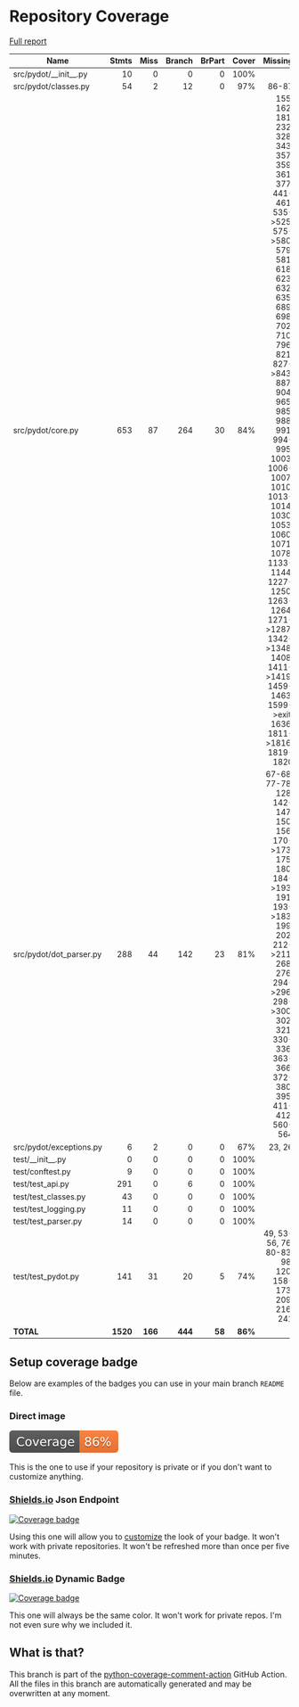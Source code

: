 # Repository Coverage

[Full report](https://htmlpreview.github.io/?https://github.com/pydot/pydot/blob/python-coverage-comment-action-data/htmlcov/index.html)

| Name                      |    Stmts |     Miss |   Branch |   BrPart |   Cover |   Missing |
|-------------------------- | -------: | -------: | -------: | -------: | ------: | --------: |
| src/pydot/\_\_init\_\_.py |       10 |        0 |        0 |        0 |    100% |           |
| src/pydot/classes.py      |       54 |        2 |       12 |        0 |     97% |     86-87 |
| src/pydot/core.py         |      653 |       87 |      264 |       30 |     84% |155, 162, 181, 232, 328, 343, 357, 359, 361, 377, 441-461, 535->525, 575->580, 579, 581, 618, 623, 632, 635, 689, 698, 702, 710, 796, 821, 827->843, 887, 904, 965, 985, 988, 991, 994-995, 1003, 1006-1007, 1010, 1013-1014, 1030, 1053, 1060, 1071, 1078, 1133-1144, 1227-1250, 1263-1264, 1271->1287, 1342->1348, 1408, 1411->1419, 1459-1463, 1599->exit, 1636, 1811->1816, 1819-1820 |
| src/pydot/dot\_parser.py  |      288 |       44 |      142 |       23 |     81% |67-68, 77-78, 128, 142-147, 150, 156, 170->173, 175, 180, 184->193, 191, 193->183, 199, 202, 212->211, 268, 276, 294->296, 298->300, 302, 321, 330-336, 363-366, 372-380, 395, 411-412, 560-564 |
| src/pydot/exceptions.py   |        6 |        2 |        0 |        0 |     67% |    23, 26 |
| test/\_\_init\_\_.py      |        0 |        0 |        0 |        0 |    100% |           |
| test/conftest.py          |        9 |        0 |        0 |        0 |    100% |           |
| test/test\_api.py         |      291 |        0 |        6 |        0 |    100% |           |
| test/test\_classes.py     |       43 |        0 |        0 |        0 |    100% |           |
| test/test\_logging.py     |       11 |        0 |        0 |        0 |    100% |           |
| test/test\_parser.py      |       14 |        0 |        0 |        0 |    100% |           |
| test/test\_pydot.py       |      141 |       31 |       20 |        5 |     74% |49, 53-56, 76, 80-83, 98, 120, 158-173, 209, 216, 241 |
|                 **TOTAL** | **1520** |  **166** |  **444** |   **58** | **86%** |           |


## Setup coverage badge

Below are examples of the badges you can use in your main branch `README` file.

### Direct image

[![Coverage badge](https://raw.githubusercontent.com/pydot/pydot/python-coverage-comment-action-data/badge.svg)](https://htmlpreview.github.io/?https://github.com/pydot/pydot/blob/python-coverage-comment-action-data/htmlcov/index.html)

This is the one to use if your repository is private or if you don't want to customize anything.

### [Shields.io](https://shields.io) Json Endpoint

[![Coverage badge](https://img.shields.io/endpoint?url=https://raw.githubusercontent.com/pydot/pydot/python-coverage-comment-action-data/endpoint.json)](https://htmlpreview.github.io/?https://github.com/pydot/pydot/blob/python-coverage-comment-action-data/htmlcov/index.html)

Using this one will allow you to [customize](https://shields.io/endpoint) the look of your badge.
It won't work with private repositories. It won't be refreshed more than once per five minutes.

### [Shields.io](https://shields.io) Dynamic Badge

[![Coverage badge](https://img.shields.io/badge/dynamic/json?color=brightgreen&label=coverage&query=%24.message&url=https%3A%2F%2Fraw.githubusercontent.com%2Fpydot%2Fpydot%2Fpython-coverage-comment-action-data%2Fendpoint.json)](https://htmlpreview.github.io/?https://github.com/pydot/pydot/blob/python-coverage-comment-action-data/htmlcov/index.html)

This one will always be the same color. It won't work for private repos. I'm not even sure why we included it.

## What is that?

This branch is part of the
[python-coverage-comment-action](https://github.com/marketplace/actions/python-coverage-comment)
GitHub Action. All the files in this branch are automatically generated and may be
overwritten at any moment.